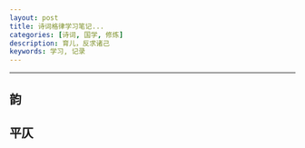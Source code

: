 ```yaml
---
layout: post
title: 诗词格律学习笔记... 
categories: [诗词, 国学, 修炼]
description: 育儿，反求诸己
keywords: 学习, 记录
---
```

------------------------------------------------

## 韵

## 平仄

